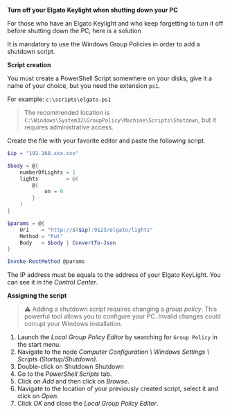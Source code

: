 **Turn off your Elgato Keylight when shutting down your PC**

For those who have an Elgato Keylight and who keep forgetting to turn it off before shutting down the PC, here is a solution

It is mandatory to use the Windows Group Policies in order to add a shutdown script.

**Script creation**

You must create a PowerShell Script somewhere on your disks, give it a name of your choice, but you need the extension `ps1`.

For example: `c:\scripts\elgato.ps1`

> The recommended location is `C:\Windows\System32\GroupPolicy\Machine\Scripts\Shutdown`, but it requires administrative access.

Create the file with your favorite editor and paste the following script.

```powershell
$ip = "192.168.xxx.xxx"

$body = @{
    numberOfLights = 1
    lights         = @(
        @{
            on = 0
        }
    )
}

$params = @{
    Uri    = "http://$($ip):9123/elgato/lights"
    Method = "Put"
    Body   = $body | ConvertTo-Json
}

Invoke-RestMethod @params
```

The IP address must be equals to the address of your Elgato KeyLight. You can see it in the *Control Center*.

**Assigning the script**

> :warning: Adding a shutdown script requires changing a *group policy*. This powerful tool allows you to configure your PC. Invalid changes could corrupt your Windows installation.

1. Launch the *Local Group Policy Editor* by searching for `Group Policy` in the start menu.
2. Navigate to the node *Computer Configuration \ Windows Settings \ Scripts (Startup/Shutdown)*.
3. Double-click on Shutdown Shutdown
4. Go to the *PowerShell Scripts* tab.
5. Click on *Add* and then click on *Browse*.
6. Navigate to the location of your previously created script, select it and click on *Open*.
7. Click *OK* and close the *Local Group Policy Editor*.
